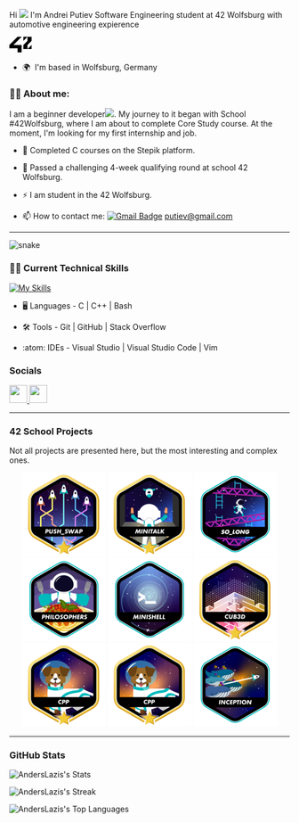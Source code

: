 Hi ![](https://user-images.githubusercontent.com/18350557/176309783-0785949b-9127-417c-8b55-ab5a4333674e.gif) I'm Andrei Putiev Software Engineering student at 42 Wolfsburg with automotive engineering expierence
<div align="left"> <a href= "https://42wolfsburg.de/"><img width="40px" alt="42Logo" src="assets/42.png"/></a> 
</p>

*   🌍  I'm based in Wolfsburg, Germany

### :man_technologist: About me:

I am a beginner developer<img src="https://media.giphy.com/media/WUlplcMpOCEmTGBtBW/giphy.gif" width="30px">. My journey to it began with School #42Wolfsburg, where I am about to complete Core Study course. At the moment, I'm looking for my first internship and job. 


- :telescope: Completed C courses on the Stepik platform.

- :seedling: Passed a challenging 4-week qualifying round at school 42 Wolfsburg.

- :zap: I am student in the 42 Wolfsburg.

- :mailbox: How to contact me: [![Gmail Badge](https://img.shields.io/badge/-Gmail-red?style=flat&logo=Gmail&logoColor=white)](mailto:putiev@gmail.com) putiev@gmail.com

---
<div align="left">
 <img width="600" src="assets/github-snake.svg" alt="snake"/>
</p>

###  🧑‍💻 Current Technical Skills

[![My Skills](https://skillicons.dev/icons?i=c,cpp,bash,vscode,docker,wordpress,nginx,stackoverflow,github,git,arduino,vim)](https://skillicons.dev)

- :desktop_computer:  Languages - C | C++ | Bash 

- :hammer_and_wrench:  Tools - Git | GitHub | Stack Overflow

- :atom:  IDEs - Visual Studio | Visual Studio Code | Vim


### Socials

<p align="left"> <a href="https://www.linkedin.com/in/anderscarnegie/" target="_blank" rel="noreferrer"> <picture> <source media="(prefers-color-scheme: dark)" srcset="https://raw.githubusercontent.com/danielcranney/readme-generator/main/public/icons/socials/linkedin-dark.svg" /> <source media="(prefers-color-scheme: light)" srcset="https://raw.githubusercontent.com/danielcranney/readme-generator/main/public/icons/socials/linkedin.svg" /> <img src="https://raw.githubusercontent.com/danielcranney/readme-generator/main/public/icons/socials/linkedin.svg" width="32" height="32" /> </picture> </a>
<a href="https://www.facebook.com/andersmunich" target="_blank" rel="noreferrer"> <picture> <source media="(prefers-color-scheme: dark)" srcset="https://raw.githubusercontent.com/danielcranney/readme-generator/main/public/icons/socials/facebook-dark.svg" /> <source media="(prefers-color-scheme: light)" srcset="https://raw.githubusercontent.com/danielcranney/readme-generator/main/public/icons/socials/facebook.svg" /> <img src="https://raw.githubusercontent.com/danielcranney/readme-generator/main/public/icons/socials/facebook.svg" width="32" height="32" /> </picture> </a></p>

---
### 42 School Projects
Not all projects are presented here, but the most interesting and complex ones.
<div align="center">

<a href="https://github.com/AndersLazis/Push_swap">![42 Badge](https://github.com/AndersLazis/AndersLazis/blob/main/assets/badges/push_swapm.png)</a>
<a href="https://github.com/AndersLazis/Minitalk">![42 Badge](https://github.com/AndersLazis/AndersLazis/blob/main/assets/badges/minitalkm.png)</a>
<a href="https://github.com/AndersLazis/So_long">![42 Badge](https://github.com/AndersLazis/AndersLazis/blob/main/assets/badges/so_longe.png)</a>
<a href="https://github.com/AndersLazis/Philosophers">![42 Badge](https://github.com/AndersLazis/AndersLazis/blob/main/assets/badges/philosopherse.png)</a>
<a href="https://github.com/AndersLazis/Minishell">![42 Badge](https://github.com/AndersLazis/AndersLazis/blob/main/assets/badges/minishelle.png)</a>
<a href="https://github.com/AndersLazis/Cub3D">![42 Badge](https://github.com/AndersLazis/AndersLazis/blob/main/assets/badges/cub3dm.png)</a>
<a href="https://github.com/AndersLazis/CPP_Modules_00-04">![42 Badge](https://github.com/AndersLazis/AndersLazis/blob/main/assets/badges/cppm.png)</a>
<a href="https://github.com/AndersLazis/CPP_Modules_05-09">![42 Badge](https://github.com/AndersLazis/AndersLazis/blob/main/assets/badges/cppm.png)</a>
<a href="https://github.com/AndersLazis/Inception">![42 Badge](https://github.com/AndersLazis/AndersLazis/blob/main/assets/badges/inceptione.png)</a>



</div>

---

### GitHub Stats


![AndersLazis's Stats](https://github-readme-stats.vercel.app/api?username=AndersLazis&theme=vue&show_icons=true&hide_border=false&count_private=true)

![AndersLazis's Streak](https://github-readme-streak-stats.herokuapp.com/?user=AndersLazis&theme=vue&hide_border=false)

![AndersLazis's Top Languages](https://github-readme-stats.vercel.app/api/top-langs/?username=AndersLazis&theme=vue&show_icons=true&hide_border=false&layout=compact)

